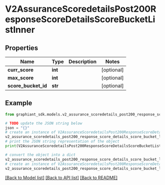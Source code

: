 # V2AssuranceScoredetailsPost200ResponseScoreDetailsScoreBucketListInner


## Properties

Name | Type | Description | Notes
------------ | ------------- | ------------- | -------------
**curr_score** | **int** |  | [optional] 
**max_score** | **int** |  | [optional] 
**score_bucket_id** | **str** |  | [optional] 

## Example

```python
from graphiant_sdk.models.v2_assurance_scoredetails_post200_response_score_details_score_bucket_list_inner import V2AssuranceScoredetailsPost200ResponseScoreDetailsScoreBucketListInner

# TODO update the JSON string below
json = "{}"
# create an instance of V2AssuranceScoredetailsPost200ResponseScoreDetailsScoreBucketListInner from a JSON string
v2_assurance_scoredetails_post200_response_score_details_score_bucket_list_inner_instance = V2AssuranceScoredetailsPost200ResponseScoreDetailsScoreBucketListInner.from_json(json)
# print the JSON string representation of the object
print(V2AssuranceScoredetailsPost200ResponseScoreDetailsScoreBucketListInner.to_json())

# convert the object into a dict
v2_assurance_scoredetails_post200_response_score_details_score_bucket_list_inner_dict = v2_assurance_scoredetails_post200_response_score_details_score_bucket_list_inner_instance.to_dict()
# create an instance of V2AssuranceScoredetailsPost200ResponseScoreDetailsScoreBucketListInner from a dict
v2_assurance_scoredetails_post200_response_score_details_score_bucket_list_inner_from_dict = V2AssuranceScoredetailsPost200ResponseScoreDetailsScoreBucketListInner.from_dict(v2_assurance_scoredetails_post200_response_score_details_score_bucket_list_inner_dict)
```
[[Back to Model list]](../README.md#documentation-for-models) [[Back to API list]](../README.md#documentation-for-api-endpoints) [[Back to README]](../README.md)


